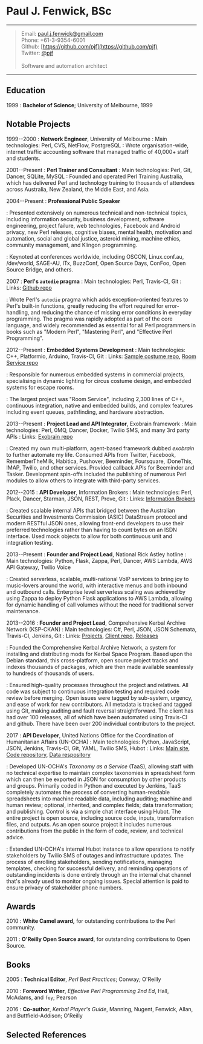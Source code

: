 # Paul J. Fenwick, BSc

----

> Email: paul.j.fenwick@gmail.com \
> Phone: +61-3-9354-6001 \
> Github: [https://github.com/pjf](https://github.com/pjf) \
> Twitter: [\@pjf](https://twitter.com/pjf) \
> \
> Software and automation architect

----

## Education

1999
:   **Bachelor of Science**; University of Melbourne, 1999

## Notable Projects

1999--2000
:   **Network Engineer**, University of Melbourne
:   Main technologies: Perl, CVS, NetFlow, PostgreSQL
:   Wrote organisation-wide, internet traffic accounting software that managed traffic of 40,000+ staff and students.

2001--Present
:   **Perl Trainer and Consultant**
:   Main technologies: Perl, Git, Dancer, SQLite, MySQL
:   Founded and operated Perl Training Australia, which has delivered Perl and technology training to thousands of attendees across Australia, New Zealand, the Middle East, and Asia.

2004--Present
:   **Professional Public Speaker**

:   Presented extensively on numerous technical and non-technical topics, including information security, business development, software engineering, project failure, web technologies, Facebook and Android privacy, new Perl releases, cognitive biases, mental health, motivation and automation, social and global justice, asteroid mining, machine ethics, community management, and Klingon programming.

:   Keynoted at conferences worldwide, including OSCON, Linux.conf.au, /dev/world, SAGE-AU, ITx, BuzzConf, Open Source Days, ConFoo, Open Source Bridge, and others.

2007
:   **Perl's `autodie` pragma**
:   Main technologies: Perl, Travis-CI, Git
:   Links: [Github repo](https://github.com/pjf/autodie)

:   Wrote Perl's `autodie` pragma which adds exception-oriented features to Perl's built-in functions, greatly reducing the effort required for error-handling, and reducing the chance of missing error conditions in everyday programming. The pragma was rapidly adopted as part of the core language, and widely recommended as essential for all Perl programmers in books such as "Modern Perl", "Mastering Perl", and "Effective Perl Programming".

2012--Present
:   **Embedded Systems Development**
:   Main technologies: C++, Platformio, Arduino, Travis-CI, Git
:   Links: [Sample costume repo](https://github.com/pjf/clockwork-masters), [Room Service repo](https://github.com/PopUpPlayground/room-service)

:   Responsible for numerous embedded systems in commercial projects, specialising in dynamic lighting for circus costume design, and embedded systems for escape rooms.

:   The largest project was "Room Service", including 2,300 lines of C++, continuous integration, native and embedded builds, and complex features including event queues, pathfinding, and hardware abstraction.

2013--Present
:   **Project Lead and API Integrator**, Exobrain framework
:   Main technologies: Perl, 0MQ, Dancer, Docker, Twilio SMS, and many 3rd party APIs
:   Links: [Exobrain repo](https://github.com/pjf/exobrain)

:   Created my own multi-platform, agent-based framework dubbed *exobrain* to further automate my life. Consumed APIs from Twitter, Facebook, RememberTheMilk, Habitica, Pushover, Beeminder, Foursquare, iDoneThis, IMAP, Twilio, and other services. Provided callback APIs for Beeminder and Tasker. Development spin-offs included the publishing of numerous Perl modules to allow others to integrate with third-party services.

2012--2015
:   **API Developer**, Information Brokers
:   Main technologies: Perl, Plack, Dancer, Starman, JSON, REST, Prove, Git
:   Links: [Information Brokers](https://www.ib.com.au/)

:   Created scalable internal APIs that bridged between the Australian Securities and Investments Commission (ASIC) DataStream protocol and modern RESTful JSON ones, allowing front-end developers to use their preferred technologies rather than having to count bytes on an ISDN interface. Used mock objects to allow for both continuous unit and integration testing.

2013--Present
:   **Founder and Project Lead**, National Rick Astley hotline
:   Main technologies: Python, Flask, Zappa, Perl, Dancer, AWS Lambda, AWS API Gateway, Twilio Voice

:   Created serverless, scalable, multi-national VoIP services to bring joy to music-lovers around the world, with interactive menus and both inbound and outbound calls. Enterprise level serverless scaling was achieved by using Zappa to deploy Python Flask applications to AWS Lambda, allowing for dynamic handling of call volumes without the need for traditional server maintenance.

2013--2016
:   **Founder and Project Lead**, Comprehensive Kerbal Archive Network (KSP-CKAN)
:   Main technologies: C#, Perl, JSON, JSON Schemata, Travis-CI, Jenkins, Git
:   Links: [Projects](https://github.com/KSP-CKAN), [Client repo](https;//github.com/KSP-CKAN/CKAN), [Releases](https://github.com/KSP-CKAN/CKAN/releases)

:   Founded the Comprehensive Kerbal Archive Network, a system for installing and distributing mods for Kerbal Space Program. Based upon the Debian standard, this cross-platform, open source project tracks and indexes thousands of packages, which are then made available seamlessly to hundreds of thousands of users.

:   Ensured high-quality processes throughout the project and relatives. All code was subject to continuous integration testing and required code review before merging. Open issues were tagged by sub-system, urgency, and ease of work for new contributors. All metadata is tracked and tagged using Git, making auditing and fault reversal straightforward. The client has had over 100 releases, all of which have been automated using Travis-CI and github. There have been over 200 individual contributors to the project.

2017
:   **API Developer**, United Nations Office for the Coordination of Humanitarian Affairs (UN-OCHA)
:   Main technologies: Python, JavaScript, JSON, Jenkins, Travis-CI, Git, YAML, Twilio SMS, Hubot
:   Links: [Main site](http://vocabulary.unocha.org/), [Code repository](https://github.com/UN-OCHA/taas), [Data respository](https://github.com/UN-OCHA/taas-data)

:   Developed UN-OCHA's *Taxonomy as a Service* (TaaS), allowing staff with no technical expertise to maintain complex taxonomies in spreadsheet form which can then be exported in JSON for consumption by other products and groups. Primarily coded in Python and executed by Jenkins, TaaS completely automates the process of converting human-readable spreadsheets into machine readable data, including auditing; machine and human review; optional, inherited, and complex fields; data transformation; and publishing. Control is via a simple chat interface using Hubot. The entire project is open source, including source code, inputs, transformation files, and outputs. As an open source project it includes numerous contributions from the public in the form of code, review, and technical advice.

:   Extended UN-OCHA's internal Hubot instance to allow operations to notify stakeholders by Twilio SMS of outages and infrastructure updates. The process of enrolling stakeholders, sending notifications, managing templates, checking for successful delivery, and reminding operations of outstanding incidents is done entirely through an the internal chat channel that's already used to monitor ongoing issues. Special attention is paid to ensure privacy of stakeholder phone numbers.


## Awards

2010
:    **White Camel award,** for outstanding contributions to the Perl community.

2011
:   **O'Reilly Open Source award**, for outstanding contributions to Open Source.

## Books

2005
:   **Technical Editor**, *Perl Best Practices*; Conway; O'Reilly

2010
:   **Foreword Writer**, *Effective Perl Programming 2nd Ed*, Hall, McAdams, and `foy`; Pearson

2016
:   **Co-author**, *Kerbal Player's Guide*, Manning, Nugent, Fenwick, Allan, and Buttfield-Addison; O'Reilly

<!--

## Notable Skills

- Calligraphy
- Fan fiction
- Taking rhetorical questions literally

-->

## Selected References

<!-- This area gets filled by the build process. References aren't in the main repo so I don't disclose personal details. -->
